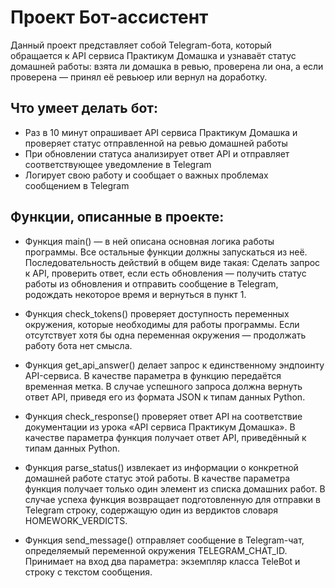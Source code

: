 # Проект Бот-ассистент
Данный проект представляет собой Telegram-бота, который обращается к API сервиса Практикум Домашка и узнаваёт статус домашней работы: взята ли домашка в ревью, проверена ли она, а если проверена — принял её ревьюер или вернул на доработку.

## Что умеет делать бот:
- Раз в 10 минут опрашивает API сервиса Практикум Домашка и проверяет статус отправленной на ревью домашней работы
- При обновлении статуса анализирует ответ API и отправляет соответствующее уведомление в Telegram
- Логирует свою работу и сообщает о важных проблемах сообщением в Telegram

## Функции, описанные в проекте:
- Функция main() — в ней описана основная логика работы программы. Все остальные функции должны запускаться из неё. Последовательность действий в общем виде такая:
Сделать запрос к API, проверить ответ, если есть обновления — получить статус работы из обновления и отправить сообщение в Telegram, родождать некоторое время и вернуться в пункт 1.

- Функция check_tokens() проверяет доступность переменных окружения, которые необходимы для работы программы. Если отсутствует хотя бы одна переменная окружения — продолжать работу бота нет смысла.

- Функция get_api_answer() делает запрос к единственному эндпоинту API-сервиса. В качестве параметра в функцию передаётся временная метка. В случае успешного запроса должна вернуть ответ API, приведя его из формата JSON к типам данных Python.

- Функция check_response() проверяет ответ API на соответствие документации из урока «API сервиса Практикум Домашка». В качестве параметра функция получает ответ API, приведённый к типам данных Python.

- Функция parse_status() извлекает из информации о конкретной домашней работе статус этой работы. В качестве параметра функция получает только один элемент из списка домашних работ. В случае успеха функция возвращает подготовленную для отправки в Telegram строку, содержащую один из вердиктов словаря HOMEWORK_VERDICTS.

- Функция send_message() отправляет сообщение в Telegram-чат, определяемый переменной окружения TELEGRAM_CHAT_ID. Принимает на вход два параметра: экземпляр класса TeleBot и строку с текстом сообщения.
